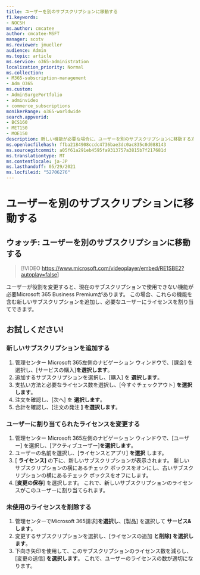 ```yaml
---
title: ユーザーを別のサブスクリプションに移動する
f1.keywords:
- NOCSH
ms.author: cmcatee
author: cmcatee-MSFT
manager: scotv
ms.reviewer: jmueller
audience: Admin
ms.topic: article
ms.service: o365-administration
localization_priority: Normal
ms.collection:
- M365-subscription-management
- Adm_O365
ms.custom:
- AdminSurgePortfolio
- adminvideo
- commerce_subscriptions
monikerRange: o365-worldwide
search.appverid:
- BCS160
- MET150
- MOE150
description: 新しい機能が必要な場合に、ユーザーを別のサブスクリプションに移動する方法について学習します。
ms.openlocfilehash: ffba2184908ccdc4736bae3dc0ac835c0d088143
ms.sourcegitcommit: a05f61a291eb4595fa9313757a3815b7f217681d
ms.translationtype: MT
ms.contentlocale: ja-JP
ms.lasthandoff: 05/29/2021
ms.locfileid: "52706276"
---
```

# <a name="move-users-to-different-subscriptions"></a>ユーザーを別のサブスクリプションに移動する

## <a name="watch-move-users-to-a-different-subscription"></a>ウォッチ: ユーザーを別のサブスクリプションに移動する

> [!VIDEO https://www.microsoft.com/videoplayer/embed/RE1SBE2?autoplay=false]

ユーザーが役割を変更すると、現在のサブスクリプションで使用できない機能が必要Microsoft 365 Business Premiumがあります。 この場合、これらの機能を含む新しいサブスクリプションを追加し、必要なユーザーにライセンスを割り当てできます。

## <a name="try-it"></a>お試しください!

### <a name="add-a-new-subscription"></a>新しいサブスクリプションを追加する

1. 管理センター Microsoft 365左側のナビゲーション ウィンドウで、[課金] を選択し、[サービスの購入]**を選択します**。
1. 追加するサブスクリプションを選択し、[購入] を **選択します**。
1. 支払い方法と必要なライセンス数を選択し、[今すぐチェックアウト] **を選択します**。
1. 注文を確認し、[次へ] を **選択します**。
1. 合計を確認し、[注文の発注 **] を選択します**。

### <a name="change-the-license-assigned-to-a-user"></a>ユーザーに割り当てられたライセンスを変更する

1. 管理センター Microsoft 365左側のナビゲーション ウィンドウで、[ユーザー] を選択し、[アクティブユーザー]**を選択します**。
1. ユーザーの名前を選択し、[ライセンスとアプリ] **を選択** します。
1. [ **ライセンス]** の下に、新しいサブスクリプションが表示されます。 新しいサブスクリプションの横にあるチェック ボックスをオンにし、古いサブスクリプションの横にあるチェック ボックスをオフにします。
1. [**変更の保存**] を選択します。 これで、新しいサブスクリプションのライセンスがこのユーザーに割り当てられます。

### <a name="remove-an-unused-license"></a>未使用のライセンスを削除する

1. 管理センターでMicrosoft 365請求]**を選択し**、[製品] を選択して **サービス&します**。
1. 変更するサブスクリプションを選択し、[ライセンスの追加 **と削除] を選択します**。
1. 下向き矢印を使用して、このサブスクリプションのライセンス数を減らし、[変更の送信] **を選択します**。 これで、ユーザーのライセンスの数が適切になります。